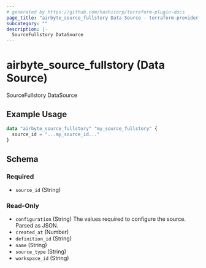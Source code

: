 ```yaml
---
# generated by https://github.com/hashicorp/terraform-plugin-docs
page_title: "airbyte_source_fullstory Data Source - terraform-provider-airbyte"
subcategory: ""
description: |-
  SourceFullstory DataSource
---
```


# airbyte_source_fullstory (Data Source)

SourceFullstory DataSource

## Example Usage

```terraform
data "airbyte_source_fullstory" "my_source_fullstory" {
  source_id = "...my_source_id..."
}
```

<!-- schema generated by tfplugindocs -->
## Schema

### Required

- `source_id` (String)

### Read-Only

- `configuration` (String) The values required to configure the source. Parsed as JSON.
- `created_at` (Number)
- `definition_id` (String)
- `name` (String)
- `source_type` (String)
- `workspace_id` (String)
